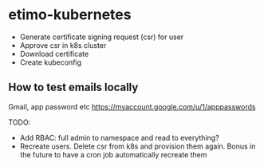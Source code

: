 # etimo-kubernetes

- Generate certificate signing request (csr) for user
- Approve csr in k8s cluster
- Download certificate
- Create kubeconfig

## How to test emails locally

Gmail, app password etc
https://myaccount.google.com/u/1/apppasswords

TODO:

- Add RBAC: full admin to namespace and read to everything?
- Recreate users. Delete csr from k8s and provision them again. Bonus in the future to have a cron job automatically recreate them
